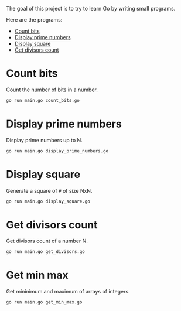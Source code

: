 The goal of this project is to try to learn Go by writing small programs.

Here are the programs:
* [Count bits](#count-bits)
* [Display prime numbers](#display-prime-numbers)
* [Display square](#display-square)
* [Get divisors count](#get-divisors-count)

# Count bits
Count the number of bits in a number.
```bash
go run main.go count_bits.go
```

# Display prime numbers
Display prime numbers up to N. 
```bash
go run main.go display_prime_numbers.go
```

# Display square 
Generate a square of `#` of size NxN.
```bash
go run main.go display_square.go
```

# Get divisors count
Get divisors count of a number N.
```bash
go run main.go get_divisors.go
```

# Get min max
Get mininimum and maximum of arrays of integers.
```bash
go run main.go get_min_max.go
```
